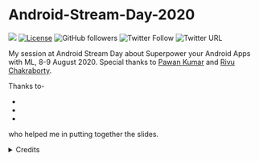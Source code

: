 # Android-Stream-Day-2020

[![](https://img.shields.io/badge/Rishit-Dagli-brightgreen.svg?colorB=00ff00)](https://www.rishit.tech)
[![License](https://img.shields.io/badge/License-Apache%202.0-blue.svg)](https://opensource.org/licenses/Apache-2.0)
![GitHub followers](https://img.shields.io/github/followers/Rishit-dagli?style=social)
![Twitter Follow](https://img.shields.io/twitter/follow/rishit_dagli?style=social)
![Twitter URL](https://img.shields.io/twitter/url?style=social&url=https%3A%2F%2Fgithub.com%2FRishit-dagli%2FAndroid-Stream-Day-2020)

My session at Android Stream Day about Superpower your Android Apps with ML, 8-9 August 2020. Special thanks to [Pawan Kumar](https://www.pawan.live/) and 
[Rivu Chakraborty](https://www.rivu.dev/).

Thanks to-

* 
* 
* 

who helped me in putting together the slides.

  <details>
  <summary>Credits</summary>
  Poster designed by 
  </details>

<!-- TODOs
Reviewers
Poster
Credits
-->